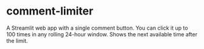 # comment-limiter
A Streamlit web app with a single comment button. You can click it up to 100 times in any rolling 24-hour window. Shows the next available time after the limit.
